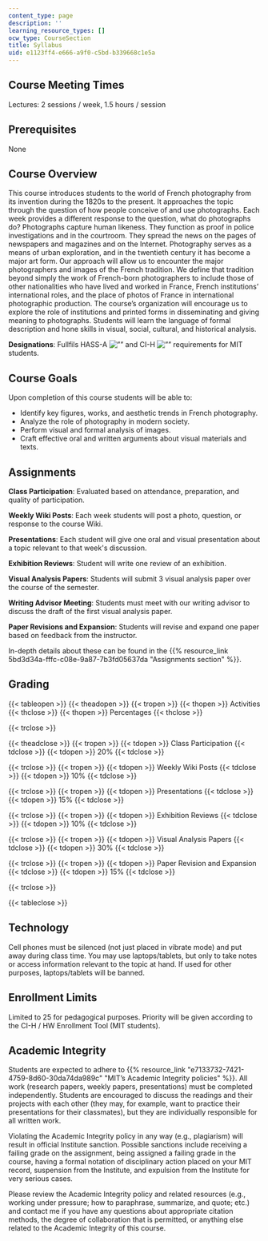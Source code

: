 ```yaml
---
content_type: page
description: ''
learning_resource_types: []
ocw_type: CourseSection
title: Syllabus
uid: e1123ff4-e666-a9f0-c5bd-b339668c1e5a
---
```


Course Meeting Times
--------------------

Lectures: 2 sessions / week, 1.5 hours / session

Prerequisites
-------------

None

Course Overview
---------------

This course introduces students to the world of French photography from its invention during the 1820s to the present. It approaches the topic through the question of how people conceive of and use photographs. Each week provides a different response to the question, what do photographs do? Photographs capture human likeness. They function as proof in police investigations and in the courtroom. They spread the news on the pages of newspapers and magazines and on the Internet. Photography serves as a means of urban exploration, and in the twentieth century it has become a major art form. Our approach will allow us to encounter the major photographers and images of the French tradition. We define that tradition beyond simply the work of French-born photographers to include those of other nationalities who have lived and worked in France, French institutions’ international roles, and the place of photos of France in international photographic production. The course’s organization will encourage us to explore the role of institutions and printed forms in disseminating and giving meaning to photographs. Students will learn the language of formal description and hone skills in visual, social, cultural, and historical analysis.

**Designations**: Fullfils HASS-A ![””](/images/educator/icon-question-hass-a.png) and CI-H ![””](/images/educator/icon-question-cih.png) requirements for MIT students.

Course Goals
------------

Upon completion of this course students will be able to:

*   Identify key figures, works, and aesthetic trends in French photography.
*   Analyze the role of photography in modern society.
*   Perform visual and formal analysis of images.
*   Craft effective oral and written arguments about visual materials and texts.

Assignments
-----------

**Class Participation**: Evaluated based on attendance, preparation, and quality of participation.

**Weekly Wiki Posts**: Each week students will post a photo, question, or response to the course Wiki.

**Presentations**: Each student will give one oral and visual presentation about a topic relevant to that week's discussion.

**Exhibition Reviews**: Student will write one review of an exhibition.

**Visual Analysis Papers**: Students will submit 3 visual analysis paper over the course of the semester.

**Writing Advisor Meeting**: Students must meet with our writing advisor to discuss the draft of the first visual analysis paper.

**Paper Revisions and Expansion**: Students will revise and expand one paper based on feedback from the instructor.

In-depth details about these can be found in the {{% resource_link 5bd3d34a-fffc-c08e-9a87-7b3fd05637da "Assignments section" %}}.

Grading
-------

{{< tableopen >}}
{{< theadopen >}}
{{< tropen >}}
{{< thopen >}}
Activities
{{< thclose >}}
{{< thopen >}}
Percentages
{{< thclose >}}

{{< trclose >}}

{{< theadclose >}}
{{< tropen >}}
{{< tdopen >}}
Class Participation
{{< tdclose >}}
{{< tdopen >}}
20%
{{< tdclose >}}

{{< trclose >}}
{{< tropen >}}
{{< tdopen >}}
Weekly Wiki Posts
{{< tdclose >}}
{{< tdopen >}}
10%
{{< tdclose >}}

{{< trclose >}}
{{< tropen >}}
{{< tdopen >}}
Presentations
{{< tdclose >}}
{{< tdopen >}}
15%
{{< tdclose >}}

{{< trclose >}}
{{< tropen >}}
{{< tdopen >}}
Exhibition Reviews
{{< tdclose >}}
{{< tdopen >}}
10%
{{< tdclose >}}

{{< trclose >}}
{{< tropen >}}
{{< tdopen >}}
Visual Analysis Papers
{{< tdclose >}}
{{< tdopen >}}
30%
{{< tdclose >}}

{{< trclose >}}
{{< tropen >}}
{{< tdopen >}}
Paper Revision and Expansion
{{< tdclose >}}
{{< tdopen >}}
15%
{{< tdclose >}}

{{< trclose >}}

{{< tableclose >}}

Technology
----------

Cell phones must be silenced (not just placed in vibrate mode) and put away during class time. You may use laptops/tablets, but only to take notes or access information relevant to the topic at hand. If used for other purposes, laptops/tablets will be banned.

Enrollment Limits
-----------------

Limited to 25 for pedagogical purposes. Priority will be given according to the CI-H / HW Enrollment Tool (MIT students).

Academic Integrity
------------------

Students are expected to adhere to {{% resource_link "e7133732-7421-4759-8d60-30da74da989c" "MIT’s Academic Integrity policies" %}}. All work (research papers, weekly papers, presentations) must be completed independently. Students are encouraged to discuss the readings and their projects with each other (they may, for example, want to practice their presentations for their classmates), but they are individually responsible for all written work.

Violating the Academic Integrity policy in any way (e.g., plagiarism) will result in official Institute sanction. Possible sanctions include receiving a failing grade on the assignment, being assigned a failing grade in the course, having a formal notation of disciplinary action placed on your MIT record, suspension from the Institute, and expulsion from the Institute for very serious cases.

Please review the Academic Integrity policy and related resources (e.g., working under pressure; how to paraphrase, summarize, and quote; etc.) and contact me if you have any questions about appropriate citation methods, the degree of collaboration that is permitted, or anything else related to the Academic Integrity of this course.